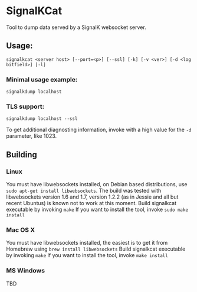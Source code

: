 # SignalKCat

Tool to dump data served by a SignalK websocket server.

## Usage:
```
signalkcat <server host> [--port=<p>] [--ssl] [-k] [-v <ver>] [-d <log bitfield>] [-l]
```

### Minimal usage example:
```
signalkdump localhost
```

### TLS support:
```
signalkdump localhost --ssl
```

To get additional diagnosting information, invoke with a high value for the ```-d``` parameter, like 1023.

## Building

### Linux
You must have libwebsockets installed, on Debian based distributions, use ```sudo apt-get install libwebsockets```.
The build was tested with libwebsockets version 1.6 and 1.7, version 1.2.2 (as in Jessie and all but recent Ubuntus) is known not to work at this moment.
Build signalkcat executable by invoking ```make```
If you want to install the tool, invoke ```sudo make install```

### Mac OS X
You must have libwebsockets installed, the easiest is to get it from Homebrew using ```brew install libwebsockets```
Build signalkcat executable by invoking ```make```
If you want to install the tool, invoke ```make install```

### MS Windows
TBD
